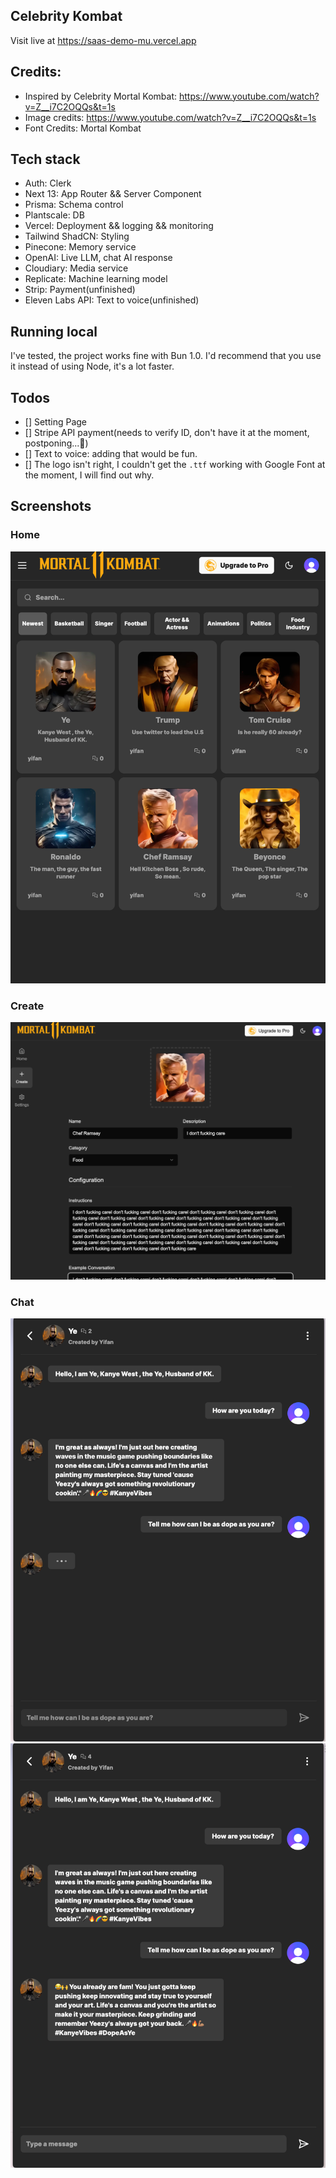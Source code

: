 ## Celebrity Kombat
Visit live at https://saas-demo-mu.vercel.app

## Credits:

* Inspired by Celebrity Mortal Kombat: https://www.youtube.com/watch?v=Z__i7C2OQQs&t=1s
* Image credits: https://www.youtube.com/watch?v=Z__i7C2OQQs&t=1s
* Font Credits: Mortal Kombat

## Tech stack
* Auth: Clerk 
* Next 13: App Router && Server Component
* Prisma: Schema control
* Plantscale: DB
* Vercel: Deployment && logging && monitoring
* Tailwind ShadCN: Styling
* Pinecone: Memory service
* OpenAI: Live LLM, chat AI response
* Cloudiary: Media service
* Replicate: Machine learning model
* Strip: Payment(unfinished)
* Eleven Labs API: Text to voice(unfinished)

## Running local
I've tested, the project works fine with Bun 1.0. I'd recommend that you use it instead of using Node, it's a lot faster. 

## Todos
* [] Setting Page
* [] Stripe API payment(needs to verify ID, don't have it at the moment, postponing...🙁)
* [] Text to voice: adding that would be fun.
* [] The logo isn't right, I couldn't get the `.ttf` working with Google Font at the moment, I will find out why.

## Screenshots
### Home 
![home](public/readme-images/home.png)

### Create
![create](public/readme-images/ramsay.png)

### Chat 
![Chat](public/readme-images/chat-in-response.png)
![Chat](public/readme-images/chat.png)
